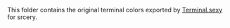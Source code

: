 This folder contains the original terminal colors exported by [Terminal.sexy](http://terminal.sexy) for srcery.


